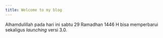 ```yaml
---
title: Welcome to my blog
---
```

Alhamdulillah pada hari ini sabtu 29 Ramadhan 1446 H bisa memperbarui sekaligus _launching_ versi 3.0.
